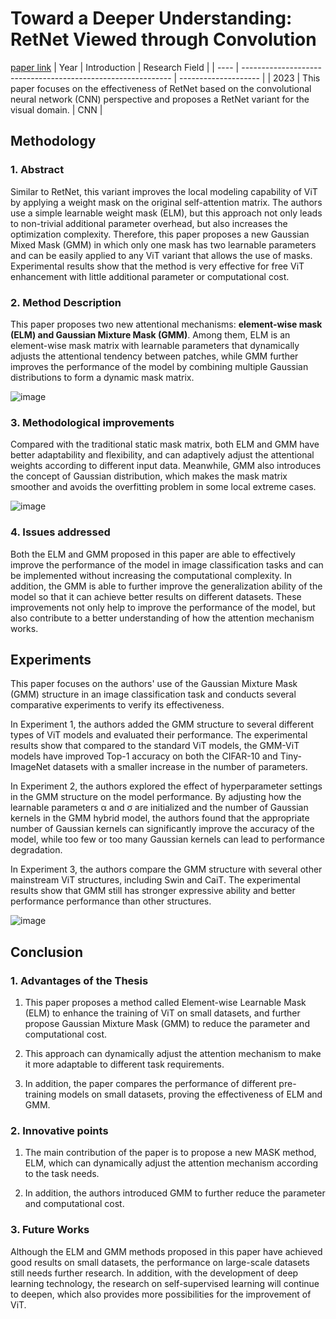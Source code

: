 # Toward a Deeper Understanding: RetNet Viewed through Convolution
[paper link](https://arxiv.org/pdf/2309.05375) 
| Year | Introduction                                                         | Research Field                 |
| ---- | ------------------------------------------------------------ | -------------------- |
| 2023 | This paper focuses on the effectiveness of RetNet based on the convolutional neural network (CNN) perspective and proposes a RetNet variant for the visual domain.          | CNN         |

## Methodology

### 1. Abstract
Similar to RetNet, this variant improves the local modeling capability of ViT by applying a weight mask on the original self-attention matrix. The authors use a simple learnable weight mask (ELM), but this approach not only leads to non-trivial additional parameter overhead, but also increases the optimization complexity. Therefore, this paper proposes a new Gaussian Mixed Mask (GMM) in which only one mask has two learnable parameters and can be easily applied to any ViT variant that allows the use of masks. Experimental results show that the method is very effective for free ViT enhancement with little additional parameter or computational cost.

### 2. Method Description 
This paper proposes two new attentional mechanisms: **element-wise mask (ELM) and Gaussian Mixture Mask (GMM)**. Among them, ELM is an element-wise mask matrix with learnable parameters that dynamically adjusts the attentional tendency between patches, while GMM further improves the performance of the model by combining multiple Gaussian distributions to form a dynamic mask matrix.

![image](https://github.com/user-attachments/assets/895a1770-9942-4284-8b3d-b6adeba5b276)

### 3. Methodological improvements
Compared with the traditional static mask matrix, both ELM and GMM have better adaptability and flexibility, and can adaptively adjust the attentional weights according to different input data. Meanwhile, GMM also introduces the concept of Gaussian distribution, which makes the mask matrix smoother and avoids the overfitting problem in some local extreme cases.

![image](https://github.com/user-attachments/assets/6f995d4c-c73f-42cb-831c-0fbd392c1c66)

### 4. Issues addressed 
Both the ELM and GMM proposed in this paper are able to effectively improve the performance of the model in image classification tasks and can be implemented without increasing the computational complexity. In addition, the GMM is able to further improve the generalization ability of the model so that it can achieve better results on different datasets. These improvements not only help to improve the performance of the model, but also contribute to a better understanding of how the attention mechanism works.

## Experiments
This paper focuses on the authors' use of the Gaussian Mixture Mask (GMM) structure in an image classification task and conducts several comparative experiments to verify its effectiveness.

In Experiment 1, the authors added the GMM structure to several different types of ViT models and evaluated their performance. The experimental results show that compared to the standard ViT models, the GMM-ViT models have improved Top-1 accuracy on both the CIFAR-10 and Tiny-ImageNet datasets with a smaller increase in the number of parameters.

In Experiment 2, the authors explored the effect of hyperparameter settings in the GMM structure on the model performance. By adjusting how the learnable parameters α and σ are initialized and the number of Gaussian kernels in the GMM hybrid model, the authors found that the appropriate number of Gaussian kernels can significantly improve the accuracy of the model, while too few or too many Gaussian kernels can lead to performance degradation.

In Experiment 3, the authors compare the GMM structure with several other mainstream ViT structures, including Swin and CaiT. The experimental results show that GMM still has stronger expressive ability and better performance performance than other structures.

![image](https://github.com/user-attachments/assets/61a32635-027b-4b91-831c-47ac3e564d64)
 
## Conclusion

### 1. Advantages of the Thesis
  1. This paper proposes a method called Element-wise Learnable Mask (ELM) to enhance the training of ViT on small datasets, and further propose Gaussian Mixture Mask (GMM) to reduce the parameter and computational cost.
  
  2. This approach can dynamically adjust the attention mechanism to make it more adaptable to different task requirements.
  
  3. In addition, the paper compares the performance of different pre-training models on small datasets, proving the effectiveness of ELM and GMM.

### 2. Innovative points
  1. The main contribution of the paper is to propose a new MASK method, ELM, which can dynamically adjust the attention mechanism according to the task needs.
  
  2. In addition, the authors introduced GMM to further reduce the parameter and computational cost.
      
### 3. Future Works
Although the ELM and GMM methods proposed in this paper have achieved good results on small datasets, the performance on large-scale datasets still needs further research. In addition, with the development of deep learning technology, the research on self-supervised learning will continue to deepen, which also provides more possibilities for the improvement of ViT. 
